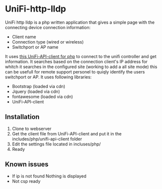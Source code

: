 # UniFi-http-lldp
UniFi http lldp is a php written application that gives a simple page with the connecting device connection information:

*   Client name
*   Connection type (wired or wireless)
*   Switchport or AP name

It uses [this UniFi-API-client for php](https://github.com/Art-of-WiFi/UniFi-API-client/) to connect to the unifi controller and get information.
It searches based on the connection client's IP address for whitch it searches in the configured site (working to add a all site mode) this can be usefull for remote support personel to quiqly identify the users switchport or AP.
It uses following libraries:

*   Bootstrap (loaded via cdn)
*   Jquery (loaded via cdn)
*   fontawesome (loaded via cdn)
*   UniFi-API-client

## Installation

1.  Clone to webserver
2.  Get the client file from UniFi-API-client and put it in the includes/php/unifi-api-client folder
3.  Edit the settings file located in incluses/php/
4.  Ready

## Known issues

*   If ip is not found Nothing is displayed
*   Not csp ready

